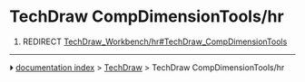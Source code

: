 # TechDraw CompDimensionTools/hr
1.  REDIRECT [TechDraw_Workbench/hr#TechDraw_CompDimensionTools](TechDraw_Workbench/hr#TechDraw_CompDimensionTools.md)



---
⏵ [documentation index](../README.md) > [TechDraw](TechDraw_Workbench.md) > TechDraw CompDimensionTools/hr
